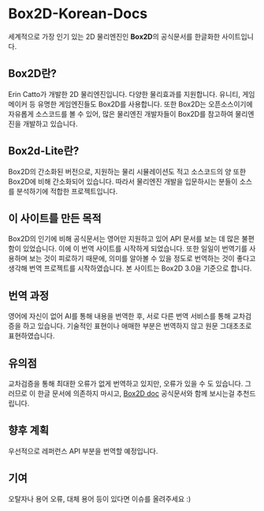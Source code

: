 # Box2D-Korean-Docs

세계적으로 가장 인기 있는 2D 물리엔진인 **Box2D**의 공식문서를 한글화한 사이트입니다.

## Box2D란?

Erin Catto가 개발한 2D 물리엔진입니다. 다양한 물리효과를 지원합니다.
유니티, 게임메이커 등 유명한 게임엔진들도 Box2D를 사용합니다.
또한 Box2D는 오픈소스이기에 자유롭게 소스코드를 볼 수 있어, 많은 물리엔진 개발자들이 Box2D를 참고하여 물리엔진을 개발하고 있습니다.

## Box2d-Lite란?

Box2D의 간소화된 버전으로, 지원하는 물리 시뮬레이션도 적고 소스코드의 양 또한 Box2D에 비해 간소화되어 있습니다.
따라서 물리엔진 개발을 입문하시는 분들이 소스를 분석하기에 적합한 프로젝트입니다.

## 이 사이트를 만든 목적

Box2D의 인기에 비해 공식문서는 영어만 지원하고 있어 API 문서를 보는 데 많은 불편함이 있었습니다. 이에 이 번역 사이트를 시작하게 되었습니다.
또한 일일이 번역기를 사용하며 보는 것이 피로하기 때문에, 의미를 알아볼 수 있을 정도로 번역하는 것이 좋다고 생각해 번역 프로젝트를 시작하였습니다.
본 사이트는 Box2D 3.0을 기준으로 합니다.

## 번역 과정

영어에 자신이 없어 AI를 통해 내용을 번역한 후, 서로 다른 번역 서비스를 통해 교차검증을 하고 있습니다. 
기술적인 표현이나 애매한 부분은 번역하지 않고 원문 그대초초로 표현하였습니다.

## 유의점
교차검증을 통해 최대한 오류가 없게 번역하고 있지만, 오류가 있을 수 도 있습니다.
그러므로 이 한글 문서에 의존하지 마시고, [Box2D doc](https://box2d.org/documentation/) 공식문서와 함께 보시는걸 추천드립니다.

## 향후 계획

우선적으로 레퍼런스 API 부분을 번역할 예정입니다.

## 기여

오탈자나 용어 오류, 대체 용어 등이 있다면 이슈를 올려주세요 :)
